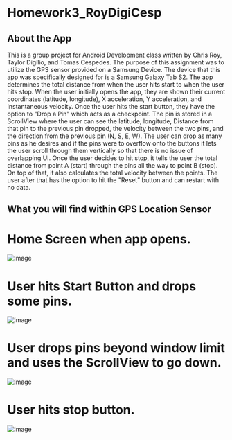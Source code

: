 # Homework3_RoyDigiCesp

## About the App
This is a group project for Android Development class written by Chris Roy, Taylor Digilio, and Tomas Cespedes. The purpose of this assignment was to utilize the GPS sensor provided on a Samsung Device. The device that this app was specifically designed for is a Samsung Galaxy Tab S2. The app determines the total distance from when the user hits start to when the user hits stop. When the user initially opens the app, they are shown their current coordinates (latitude, longitude), X acceleration, Y acceleration, and Instantaneous velocity. Once the user hits the start button, they have the option to "Drop a Pin" which acts as a checkpoint. The pin is stored in a ScrollView where the user can see the latitude, longitude, Distance from that pin to the previous pin dropped, the velocity between the two pins, and the direction from the previous pin (N, S, E, W). The user can drop as many pins as he desires and if the pins were to overflow onto the buttons it lets the user scroll through them vertically so that there is no issue of overlapping UI. Once the user decides to hit stop, it tells the user the total distance from point A (start) through the pins all the way to point B (stop). On top of that, it also calculates the total velocity between the points. The user after that has the option to hit the "Reset" button and can restart with no data.

## What you will find within GPS Location Sensor


# Home Screen when app opens.
![image](https://user-images.githubusercontent.com/35609863/47691989-9edd9a80-dbca-11e8-9b8d-04949ebc713c.png)

# User hits Start Button and drops some pins.
![image](https://user-images.githubusercontent.com/35609863/47692001-a43ae500-dbca-11e8-9f99-aafa1ce75784.png)

# User drops pins beyond window limit and uses the ScrollView to go down.
![image](https://user-images.githubusercontent.com/35609863/47692006-a8670280-dbca-11e8-8b1d-d94e8fd175bb.png)

# User hits stop button.
![image](https://user-images.githubusercontent.com/35609863/47692011-ac932000-dbca-11e8-812f-f5cb52920849.png)
